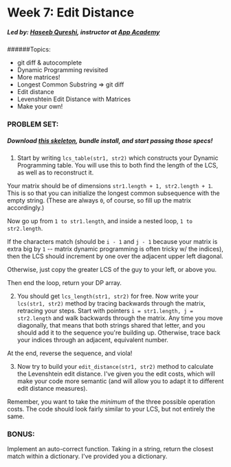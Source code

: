 # Week 7: Edit Distance
##### Led by: [Haseeb Qureshi](https://github.com/Haseeb-Qureshi/), instructor at [App Academy](http://appacademy.io)

######Topics:
* git diff & autocomplete
* Dynamic Programming revisited
* More matrices!
* Longest Common Substring => git diff
* Edit distance
* Levenshtein Edit Distance with Matrices
* Make your own!

### PROBLEM SET:

##### Download [this skeleton](lib/week7_edit_distance/skeleton.zip), bundle install, and start passing those specs!

1. Start by writing `lcs_table(str1, str2)` which constructs your Dynamic Programming table. You will use this to both find the length of the LCS, as well as to reconstruct it.

Your matrix should be of dimensions `str1.length + 1, str2.length + 1`. This is so that you can initialize the longest common subsequence with the empty string. (These are always `0`, of course, so fill up the matrix accordingly.)

Now go up from `1 to str1.length`, and inside a nested loop, `1 to str2.length`.

If the characters match (should be `i - 1` and `j - 1` because your matrix is extra big by `1` -- matrix dynamic programming is often tricky w/ the indices), then the LCS should increment by one over the adjacent upper left diagonal.

Otherwise, just copy the greater LCS of the guy to your left, or above you.

Then end the loop, return your DP array.

2. You should get `lcs_length(str1, str2)` for free. Now write your `lcs(str1, str2)` method by tracing backwards through the matrix, retracing your steps. Start with pointers `i = str1.length, j = str2.length` and walk backwards through the matrix. Any time you move diagonally, that means that both strings shared that letter, and you should add it to the sequence you're building up. Otherwise, trace back your indices through an adjacent, equivalent number.

At the end, reverse the sequence, and viola!

3. Now try to build your `edit_distance(str1, str2)` method to calculate the Levenshtein edit distance. I've given you the edit costs, which will make your code more semantic (and will allow you to adapt it to different edit distance measures).

Remember, you want to take the *minimum* of the three possible operation costs. The code should look fairly similar to your LCS, but not entirely the same.



### BONUS:

Implement an auto-correct function. Taking in a string, return the closest match within a dictionary. I've provided you a dictionary.
